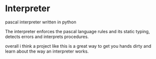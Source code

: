 # Interpreter
pascal interpreter written in python

The interpreter enforces the pascal language rules and its static typing, detects errors and interprets procedures.

overall i think a project like this is a great way to get you hands dirty and learn about the way an interpreter works.
